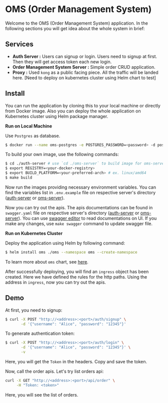 # OMS (Order Management System)

Welcome to the OMS (Order Management System) application. In the following sections you will get idea about the whole system in brief:

## Services

- **Auth Server :** Users can signup or login. Users need to signup at first. Then they will get access token each new login.
- **Order Management System Server :** Simple order CRUD application.
- **Proxy :** Used `kong` as a public facing piece. All the traffic will be landed here. [Need to deploy on kubernetes cluster using Helm chart to test]

## Install

You can run the application by cloning this to your local machine or directly from Docker image. Also you can deploy the whole application on Kubernetes cluster using Helm package manager.

**Run on Local Machine**

Use `Postgres` as database.

```bash
$ docker run --name oms-postgres -e POSTGRES_PASSWORD=<password> -d postgres
```

To build your own image, use the following commands:

```bash
$ cd ./auth-server # use `cd ./oms-server` to build image for oms-server
$ export REGISTRY=<your-docker-registry>
$ export BUILD_PLATFORM=<your-preferred-arch> # ex. linux/amd64
$ make build
```

Now run the images providing necessary environment variables. You can find the variables list in `.env.example` file on respective server's directory ([auth-server](./auth-server/) or [oms-server](./oms-server/)).

Now you can try out the apis. The apis documentations can be found in `swagger.yaml` file on respective server's directory ([auth-server](./auth-server/swagger.yaml) or [oms-server](./oms-server/swagger.yaml)). You can use [swagger editor](https://editor.swagger.io/) to read documentations on UI. If you make any changes, use `make swagger` command to update swagger file.

**Run on Kubernetes Cluster**

Deploy the application using Helm by following command:

```bash
$ helm install oms ./oms --namespace oms --create-namespace
```

To learn more about `oms` chart, see [here](./charts/oms/README.md).

After successfully deploying, you will find an `ingress` object has been created. Here we have defined the rules for the http paths. Using the address in `ingress`, now you can try out the apis. 

## Demo

At first, you need to signup:
```bash
$ curl -X POST "http://<address>:<port>/auth/signup" \
       -d '{"username": "Alice", "password": "12345"}'
```

To generate authentication token:
```bash
$ curl -X POST "http://<address>:<port>/auth/login" \
       -d '{"username": "Alice", "password": "12345"}' \
       -v
```

Here, you will get the `Token` in the headers. Copy and save the token.

Now, call the order apis. Let's try list orders api:
```bash
curl -X GET "http://<address>:<port>/api/order" \
     -H "Token: <token>"
```

Here, you will see the list of orders.